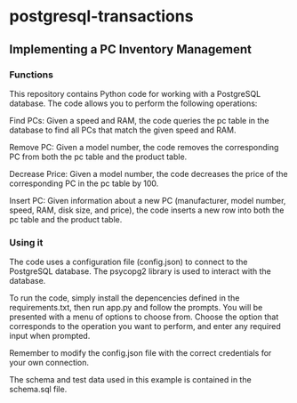 # postgresql-transactions
## Implementing a PC Inventory Management

### Functions

This repository contains Python code for working with a PostgreSQL database. The code allows you to perform the following operations:

Find PCs: Given a speed and RAM, the code queries the pc table in the database to find all PCs that match the given speed and RAM.

Remove PC: Given a model number, the code removes the corresponding PC from both the pc table and the product table.

Decrease Price: Given a model number, the code decreases the price of the corresponding PC in the pc table by 100.

Insert PC: Given information about a new PC (manufacturer, model number, speed, RAM, disk size, and price), the code inserts a new row into both the pc table and the product table.

### Using it

The code uses a configuration file (config.json) to connect to the PostgreSQL database. The psycopg2 library is used to interact with the database.

To run the code, simply install the depencencies defined in the requirements.txt, then run app.py and follow the prompts. You will be presented with a menu of options to choose from. Choose the option that corresponds to the operation you want to perform, and enter any required input when prompted.

Remember to modify the config.json file with the correct credentials for your own connection.

The schema and test data used in this example is contained in the schema.sql file.
